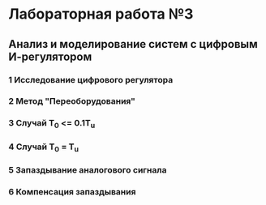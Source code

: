 # Лабораторная работа №3
## Анализ и моделирование систем с цифровым И-регулятором
### 1 Исследование цифрового регулятора
### 2 Метод "Переоборудования"
### 3 Случай T<sub>0</sub> <= 0.1T<sub>u</sub>
### 4 Случай T<sub>0</sub> = T<sub>u</sub>
### 5 Запаздывание аналогового сигнала
### 6 Компенсация запаздывания
